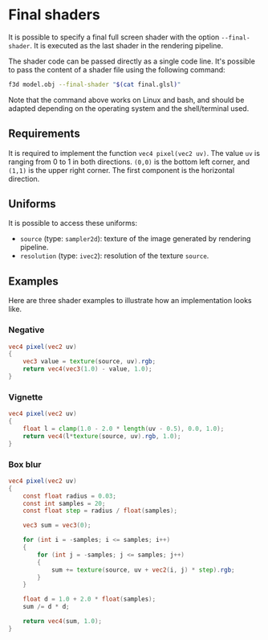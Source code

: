 # Final shaders

It is possible to specify a final full screen shader with the option `--final-shader`.
It is executed as the last shader in the rendering pipeline.

The shader code can be passed directly as a single code line.
It's possible to pass the content of a shader file using the following command:

```sh
f3d model.obj --final-shader "$(cat final.glsl)"
```

Note that the command above works on Linux and bash, and should be adapted depending on the operating system and the shell/terminal used.

## Requirements

It is required to implement the function `vec4 pixel(vec2 uv)`.
The value `uv` is ranging from 0 to 1 in both directions. `(0,0)` is the bottom left corner, and `(1,1)` is the upper right corner.
The first component is the horizontal direction.

## Uniforms

It is possible to access these uniforms:

- `source` (type: `sampler2d`): texture of the image generated by rendering pipeline.
- `resolution` (type: `ivec2`): resolution of the texture `source`.

## Examples

Here are three shader examples to illustrate how an implementation looks like.

### Negative

```glsl
vec4 pixel(vec2 uv)
{
    vec3 value = texture(source, uv).rgb;
    return vec4(vec3(1.0) - value, 1.0);
}
```

### Vignette

```glsl
vec4 pixel(vec2 uv)
{
    float l = clamp(1.0 - 2.0 * length(uv - 0.5), 0.0, 1.0);
    return vec4(l*texture(source, uv).rgb, 1.0);
}
```

### Box blur

```glsl
vec4 pixel(vec2 uv)
{
    const float radius = 0.03;
    const int samples = 20;
    const float step = radius / float(samples);

    vec3 sum = vec3(0);

    for (int i = -samples; i <= samples; i++)
    {
        for (int j = -samples; j <= samples; j++)
        {
            sum += texture(source, uv + vec2(i, j) * step).rgb;
        }
    }

    float d = 1.0 + 2.0 * float(samples);
    sum /= d * d;

    return vec4(sum, 1.0);
}
```
